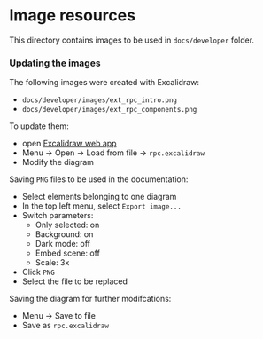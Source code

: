 # Image resources

This directory contains images to be used in `docs/developer` folder.

### Updating the images

The following images were created with Excalidraw:

- `docs/developer/images/ext_rpc_intro.png`
- `docs/developer/images/ext_rpc_components.png`

To update them:
- open [Excalidraw web app](https://app.excalidraw.com)
- Menu -> Open -> Load from file -> `rpc.excalidraw`
- Modify the diagram

Saving `PNG` files to be used in the documentation:

- Select elements belonging to one diagram
- In the top left menu, select `Export image...`
- Switch parameters:
  - Only selected: on
  - Background: on
  - Dark mode: off
  - Embed scene: off
  - Scale: 3x
- Click `PNG`
- Select the file to be replaced

Saving the diagram for further modifcations:

- Menu -> Save to file
- Save as `rpc.excalidraw`
